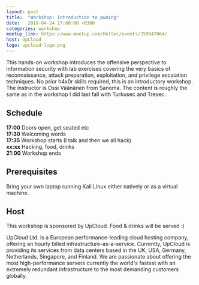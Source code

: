 ```yaml
---
layout: post
title:  "Workshop: Introduction to pwning"
date:   2019-04-24 17:00:00 +0300
categories: workshop
meetup_link: https://www.meetup.com/HelSec/events/259847064/
host: UpCloud
logo: upcloud-logo.png
---
```

This hands-on workshop introduces the offensive perspective to information security with lab exercises covering the very basics of reconnaissance, attack preparation, exploitation, and privilege escalation techniques. No prior h4x0r skills required, this is an introductory workshop. The instructor is Ossi Väänänen from Sanoma. The content is roughly the same as in the workshop I did last fall with Turkusec and Tresec.

## Schedule

**17:00** Doors open, get seated etc  
**17:30** Welcoming words  
**17:35** Workshop starts (I talk and then we all hack)  
**xx:xx** Hacking, food, drinks  
**21:00** Workshop ends  

## Prerequisites

Bring your own laptop running Kali Linux either natively or as a virtual machine.

## Host

This workshop is sponsored by UpCloud. Food & drinks will be served :)

UpCloud Ltd. is a European performance-leading cloud hosting company, offering an hourly billed infrastructure-as-a-service. Currently, UpCloud is providing its services from data centers based in the UK, USA, Germany, Netherlands, Singapore, and Finland. We are passionate about offering the most high-performance servers currently the world's fastest with an extremely redundant infrastructure to the most demanding customers globally.